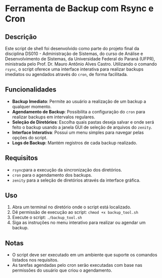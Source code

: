 
# Ferramenta de Backup com Rsync e Cron

## Descrição
Este script de shell foi desenvolvido como parte do projeto final da disciplina DS010 - Administração de Sistemas, do curso de Análise e Desenvolvimento de Sistemas, da Universidade Federal do Paraná (UFPR), ministrada pelo Prof. Dr. Mauro Antônio Alves Castro. Utilizando o comando `rsync`, o script oferece uma interface interativa para realizar backups imediatos ou agendados através do `cron`, de forma facilitada.

## Funcionalidades
- **Backup Imediato**: Permite ao usuário a realização de um backup a qualquer momento.
- **Agendamento de Backup**: Possibilita a configuração do `cron` para realizar backups em intervalos regulares.
- **Seleção de Diretórios**: Escolha quais pastas deseja salvar e onde será feito o backup usando a janela GUI de seleção de arquivos do `zenity`.
- **Interface Interativa**: Possui um menu simples para navegar pelas opções do script.
- **Logs de Backup**: Mantém registros de cada backup realizado.

## Requisitos
- `rsync`para a execução da sincronização dos diretórios.
- `cron` para o agendamento dos backups.
- `zenity` para a seleção de diretórios através da interface gráfica.

## Uso
1. Abra um terminal no diretório onde o script está localizado.
2. Dê permissão de execução ao script: `chmod +x backup_tool.sh`
3. Execute o script: `./backup_tool.sh`
4. Siga as instruções no menu interativo para realizar ou agendar um backup.

## Notas
- O script deve ser executado em um ambiente que suporte os comandos listados nos requisitos.
- As tarefas agendadas pelo cron serão executadas com base nas permissões do usuário que criou o agendamento.
